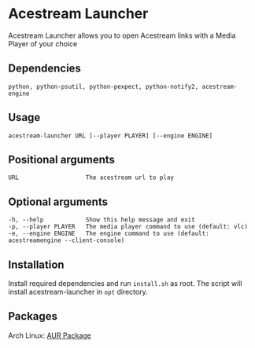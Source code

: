 # Acestream Launcher
Acestream Launcher allows you to open Acestream links with a Media Player of your choice

## Dependencies
    python, python-psutil, python-pexpect, python-notify2, acestream-engine

## Usage
    acestream-launcher URL [--player PLAYER] [--engine ENGINE]

## Positional arguments
    URL                   The acestream url to play

## Optional arguments
    -h, --help            Show this help message and exit
    -p, --player PLAYER   The media player command to use (default: vlc)
    -e, --engine ENGINE   The engine command to use (default: acestreamengine --client-console)

## Installation
Install required dependencies and run `install.sh` as root. The script will install acestream-launcher in `opt` directory.

## Packages
Arch Linux: [AUR Package](https://aur.archlinux.org/packages/acestream-launcher)
